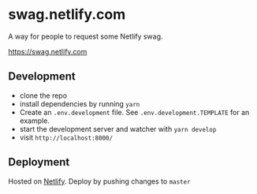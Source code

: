 # swag.netlify.com

A way for people to request some Netlify swag.

https://swag.netlify.com

## Development

- clone the repo
- install dependencies by running `yarn`
- Create an `.env.development` file. See `.env.development.TEMPLATE` for an example.
- start the development server and watcher with `yarn develop`
- visit `http://localhost:8000/`


## Deployment

Hosted on [Netlify](https://www.netlify.com). Deploy by pushing changes to `master`

